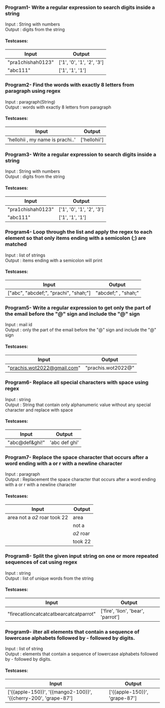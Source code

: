 ### Program1- Write a regular expression to search digits inside a string

Input : String with numbers<br>
Output : digits from the string

#### Testcases:

| Input | Output |
| ----- | ------ |
| "pra1chishah0123" | ['1', '0', '1', '2', '3'] |
| "abc111" | ['1', '1', '1'] |

### Program2- Find the words with exactly 8 letters from paragraph using regex

Input : paragraph(String)<br>
Output : words with exactly 8 letters from paragraph

#### Testcases:

| Input | Output |
| ----- | ------ |
| 'hellohii , my name is prachi..' | ['hellohii'] |

### Program3- Write a regular expression to search digits inside a string

Input : String with numbers<br>
Output : digits from the string

#### Testcases:

| Input | Output |
| ----- | ------ |
| "pra1chishah0123" | ['1', '0', '1', '2', '3'] |
| "abc111" | ['1', '1', '1'] |

### Program4- Loop through the list and apply the regex to each element so that only items ending with a semicolon (;) are matched

Input : list of strings<br>
Output : items ending with a semicolon will print

#### Testcases:

| Input | Output |
| ----- | ------ |
| ["abc", "abcdef;", "prachi", "shah;"] | "abcdef;" , "shah;" |

### Program5- Write a regular expression to get only the part of the email before the "@" sign and include the "@" sign

Input : mail id<br>
Output : only the part of the email before the "@" sign and include the "@" sign

#### Testcases:

| Input | Output |
| ----- | ------ |
| "prachis.wot2022@gmail.com" | "prachis.wot2022@" |

### Program6- Replace all special characters with space using regex

Input : string<br>
Output : String that contain only alphanumeric value without any special character and replace with space

#### Testcases:

| Input | Output |
| ----- | ------ |
| "abc@def&ghi!" | 'abc def ghi' |

### Program7- Replace the space character that occurs after a word ending with a or r with a newline character

Input : paragraph<br>
Output : Replacement the space character that occurs after a word ending with a or r with a newline character

#### Testcases:

| Input | Output |
| ----- | ------ |
| area not a _a2_ roar took 22 | area |
| | not a |
| | _a2_ roar |
| | took 22 |

### Program8- Split the given input string on one or more repeated sequences of cat using regex

Input : string<br>
Output : list of unique words from the string

#### Testcases:

| Input | Output |
| ----- | ------ |
| "firecatlioncatcatcatbearcatcatparrot" | ['fire', 'lion', 'bear', 'parrot'] |


### Program9- ilter all elements that contain a sequence of lowercase alphabets followed by - followed by digits.
Input : list of string<br>
Output : elements that contain a sequence of lowercase alphabets followed by - followed by digits.
#### Testcases:

| Input | Output |
| ----- | ------ |
| ['{{apple-150}}', '{{mango2-100}}', '{{cherry-200', 'grape-87'] | ['{{apple-150}}', 'grape-87'] |